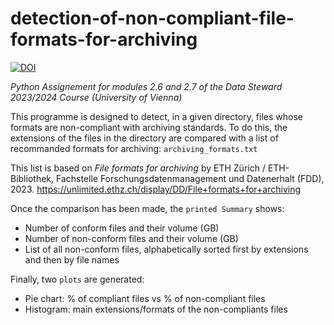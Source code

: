 # detection-of-non-compliant-file-formats-for-archiving

[![DOI](https://zenodo.org/badge/742504765.svg)](https://zenodo.org/doi/10.5281/zenodo.10498236)

_Python Assignement for modules 2.6 and 2.7 of the Data Steward 2023/2024 Course (University of Vienna)_

This programme is designed to detect, in a given directory, files whose formats are non-compliant with archiving standards. To do this, the extensions of the files in the directory are compared with a list of recommanded formats for archiving: `archiving_formats.txt`

This list is based on _File formats for archiving_ by ETH Zürich / ETH-Bibliothek, Fachstelle Forschungsdatenmanagement und Datenerhalt (FDD), 2023. https://unlimited.ethz.ch/display/DD/File+formats+for+archiving

Once the comparison has been made, the `printed Summary` shows:
* Number of conform files and their volume (GB)
* Number of non-conform files and their volume (GB)
* List of all non-conform files, alphabetically sorted first by extensions and then by file names

Finally, two `plots` are generated:
* Pie chart: % of compliant files vs % of non-compliant files
* Histogram: main extensions/formats of the non-compliants files

